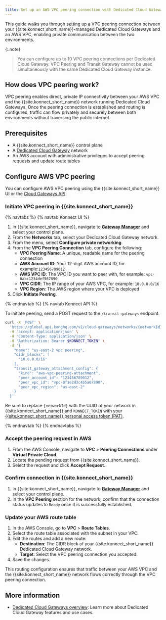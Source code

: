 ```yaml
---
title: Set up an AWS VPC peering connection with Dedicated Cloud Gateways
---
```


This guide walks you through setting up a VPC peering connection between your {{site.konnect_short_name}}-managed Dedicated Cloud Gateways and an AWS VPC, enabling private communication between the two environments.

{:.note}
> You can configure up to 10 VPC peering connections per Dedicated Cloud Gateway. VPC Peering and Transit Gateway cannot be used simultaneously with the same Dedicated Cloud Gateway instance.

## How does VPC peering work?

VPC peering enables direct, private IP connectivity between your AWS VPC and the {{site.konnect_short_name}} network running Dedicated Cloud Gateways. Once the peering connection is established and routing is configured, traffic can flow privately and securely between both environments without traversing the public internet.

## Prerequisites

* A {{site.konnect_short_name}} control plane
* A [Dedicated Cloud Gateway](https://cloud.konghq.com/gateway-manager/create-control-plane) network
* An AWS account with administrative privileges to accept peering requests and update route tables

## Configure AWS VPC peering

You can configure AWS VPC peering using the {{site.konnect_short_name}} UI or the [Cloud Gateways API](/konnect/api/cloud-gateways/latest/).

### Initiate VPC peering in {{site.konnect_short_name}}
{% navtabs %}
{% navtab Konnect UI %}

1. In {{site.konnect_short_name}}, navigate to [**Gateway Manager**](https://cloud.konghq.com/gateway-manager/) and select your control plane.
1. From the **Networks** tab, select your Dedicated Cloud Gateway network.
1. From the menu, select **Configure private networking**.
1. From the **VPC Peering Connection** tab, configure the following:
    * **VPC Peering Name**: A unique, readable name for the peering connection
    * **AWS Account ID**: Your 12-digit AWS account ID, for example:`123456789012`
    * **AWS VPC ID**: The VPC ID you want to peer with, for example: `vpc-0abc1234def567890`
    * **VPC CIDR**: The IP range of your AWS VPC, for example: `10.0.0.0/16`
    * **VPC Region**: The AWS region where your VPC is deployed
1. Click **Initiate Peering**.

{% endnavtab %}
{% navtab Konnect API %}

To initiate peering, send a POST request to the `/transit-gateways` endpoint:

```sh
curl -X 'POST' \
  'https://global.api.konghq.com/v2/cloud-gateways/networks/{networkId}/transit-gateways' \
  -H 'accept: application/json' \
  -H 'Content-Type: application/json' \
  -H "Authorization: Bearer $KONNECT_TOKEN" \
  -d '{
    "name": "us-east-2 vpc peering",
    "cidr_blocks": [
      "10.0.0.0/16"
    ],
    "transit_gateway_attachment_config": {
      "kind": "aws-vpc-peering-attachment",
      "peer_account_id": "123456789012",
      "peer_vpc_id": "vpc-0f1e2d3c4b5a67890",
      "peer_vpc_region": "us-east-2"
    }
  }'

```

Be sure to replace `{networkId}` with the UUID of your network in {{site.konnect_short_name}} and `KONNECT_TOKEN` with your [{{site.konnect_short_name}} personal access token (PAT)](/konnect/org-management/access-tokens/).

{% endnavtab %}
{% endnavtabs %}
### Accept the peering request in AWS

1. From the AWS Console, navigate to **VPC** > **Peering Connections** under **Virtual Private Cloud**.
1. Locate the pending request from {{site.konnect_short_name}}.
1. Select the request and click **Accept Request**.

### Confirm connection in {{site.konnect_short_name}}

1. In {{site.konnect_short_name}}, navigate to [**Gateway Manager**](https://cloud.konghq.com/gateway-manager/) and select your control plane.
1. In the **VPC Peering** section for the network, confirm that the connection status updates to `Ready` once it is successfully established.

### Update your AWS route table

1. In the AWS Console, go to **VPC** > **Route Tables**.
1. Select the route table associated with the subnet in your VPC.
1. Edit the routes and add a new route:
    * **Destination**: The CIDR block of your {{site.konnect_short_name}} Dedicated Cloud Gateway network.
    * **Target**: Select the VPC peering connection you accepted.
1. Save the changes.

This routing configuration ensures that traffic between your AWS VPC and the {{site.konnect_short_name}} network flows correctly through the VPC peering connection.



## More information

* [Dedicated Cloud Gateways overview](/konnect/gateway-manager/dedicated-cloud-gateways/): Learn more about Dedicated Cloud Gateway features and use cases.